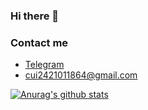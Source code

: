 ### Hi there 👋
### Contact me

- [Telegram](https://t.me/CuiPlus)
- <cui2421011864@gmail.com>

[![Anurag's github stats](https://github-readme-stats.vercel.app/api?username=cuijianzhuang)](https://github.com/anuraghazra/github-readme-stats)
<!--
**cuijianzhuang/cuijianzhuang** is a ✨ _special_ ✨ repository because its `README.md` (this file) appears on your GitHub profile.

Here are some ideas to get you started:

- 🔭 I’m currently working on ...
- 🌱 I’m currently learning ...
- 👯 I’m looking to collaborate on ...
- 🤔 I’m looking for help with ...
- 💬 Ask me about ...
- 📫 How to reach me: ...
- 😄 Pronouns: ...
- ⚡ Fun fact: ...
-->
